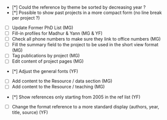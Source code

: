 - [*] Could the reference by theme be sorted by decreasing year ?
- [*] Possible to show past projects in a more compact form (no line break per project ?)
- [ ] Update Former PhD List (MG)
- [ ] Fill-in profiles for Madhur & Yann (MG & YF)
- [ ] Check all phone numbers to make sure they link to office numbers (MG)
- [ ] Fill the summary field to the project to be used in the short view format (MG)
- [ ] Tag publications by project (MG)
- [ ] Edit content of project pages (MG)
- [*] Adjust the general fonts (YF)
- [ ] Add content to the Resource / data section (MG)
- [ ] Add content to the Resource / teaching (MG)
- [*] Show references only starting from 2005 in the ref list (YF)
- [ ] Change the format reference to a more standard display (authors, year, title, source) (YF)



